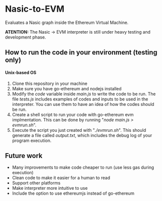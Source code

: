 # Nasic-to-EVM

Evaluates a Nasic graph inside the Ethereum Virtual Machine.

**ATENTION:** The Nasic -> EVM interpreter is still under heavy testing and development phase.

## How to run the code in your environment (testing only)

#### Unix-based OS
1. Clone this repository in your machine
2. Make sure you have go-ethereum and nodejs installed
3. Modify the _code_ variable inside _main.js_ to write the code to be run. The file _tests.js_ includes examples of codes and inputs to be used in the interpreter. You can use them to have an idea of how the codes should be run.
4. Create a shell script to run your code with go-ethereum evm implmentation. This can be done by running "_node main.js > evmrun.sh_".
5. Execute the script you just created with "_./evmrun.sh_". This should generate a file called _output.txt_, which includes the debug log of your program execution.


## Future work
* Many improvements to make code cheaper to run (use less gas during execution)
* Clean code to make it easier for a human to read
* Support other platforms
* Make interpreter more intuitive to use
* Include the option to use ethereumjs instead of go-ethereum

